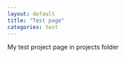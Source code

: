 ```yaml
---
layout: default
title: "Test page"
categories: test
---
```


My test project page in projects folder

